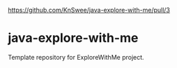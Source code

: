 https://github.com/KnSwee/java-explore-with-me/pull/3

# java-explore-with-me
Template repository for ExploreWithMe project.
